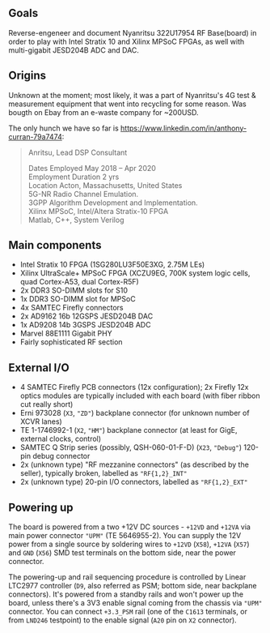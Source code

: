## Goals

Reverse-engeneer and document Nyanritsu 322U17954 RF Base(board) in order to play with Intel Stratix 10 and Xilinx MPSoC FPGAs, as well with multi-gigabit JESD204B ADC and DAC.

## Origins

Unknown at the moment; most likely, it was a part of Nyanritsu's 4G test & measurement equipment that went into recycling for some reason.
Was bougth on Ebay from an e-waste company for ~200USD.

The only hunch we have so far is https://www.linkedin.com/in/anthony-curran-79a7474:
> Anritsu, Lead DSP Consultant
> 
> Dates Employed May 2018 – Apr 2020<br/>
> Employment Duration 2 yrs<br/>
> Location Acton, Massachusetts, United States<br/>
> 5G-NR Radio Channel Emulation.<br/>
> 3GPP Algorithm Development and Implementation.<br/>
> Xilinx MPSoC, Intel/Altera Stratix-10 FPGA<br/>
> Matlab, C++, System Verilog

## Main components

- Intel Stratix 10 FPGA (1SG280LU3F50E3XG, 2.75M LEs)
- Xilinx UltraScale+ MPSoC FPGA (XCZU9EG, 700K system logic cells, quad Cortex-A53, dual Cortex-R5F)
- 2x DDR3 SO-DIMM slots for S10
- 1x DDR3 SO-DIMM slot for MPSoC
- 4x SAMTEC Firefly connectors
- 2x AD9162 16b 12GSPS JESD204B DAC
- 1x AD9208 14b 3GSPS JESD204B ADC
- Marvel 88E1111 Gigabit PHY
- Fairly sophisticated RF section

## External I/O

- 4 SAMTEC Firefly PCB connectors (12x configuration); 2x Firefly 12x optics modules are typically included with each board (with fiber ribbon cut really short)
- Erni 973028 (`X3`, `"ZD"`) backplane connector (for unknown number of XCVR lanes)
- TE 1-1746992-1 (`X2`, `"HM"`) backplane connector (at least for GigE, external clocks, control)
- SAMTEC Q Strip series (possibly, QSH-060-01-F-D) (`X23`, `"Debug"`) 120-pin debug connector
- 2x (unknown type) "RF mezzanine connectors" (as described by the seller), typically broken, labelled as `"RF{1,2}_INT"`
- 2x (unknown type) 20-pin I/O connectors, labelled as `"RF{1,2}_EXT"`

## Powering up

The board is powered from a two +12V DC sources - `+12VD` and `+12VA` via main power connector `"UPM"` (TE 5646955-2).
You can supply the 12V power from a single source by soldering wires to `+12VD` (`X58`), `+12VA` (`X57`) and `GND` (`X56`) SMD test terminals on the bottom side, near the power connector.

The powering-up and rail sequencing procedure is controlled by Linear LTC2977 controller (`D9`, also referred as PSM; bottom side, near backplane connectors). It's powered from a standby rails and won't power up the board, unless there's a 3V3 enable signal coming from the chassis via `"UPM"` connector.
You can connect `+3.3_PSM` rail (one of the `C1613` terminals, or from `LND246` testpoint) to the enable signal (`A20` pin on `X2` connector).
